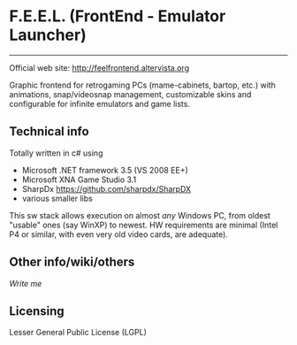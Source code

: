 # F.E.E.L. (FrontEnd - Emulator Launcher)

---------------------------------------------------------------------------------------
Official web site: http://feelfrontend.altervista.org

Graphic frontend for retrogaming PCs (mame-cabinets, bartop, etc.) with animations, snap/videosnap management, customizable skins and configurable for infinite emulators and game lists.

Technical info
---------------------------------------------------------------------------------------
Totally written in c# using
- Microsoft .NET framework 3.5 (VS 2008 EE+)
- Microsoft XNA Game Studio 3.1
- SharpDx https://github.com/sharpdx/SharpDX
- various smaller libs

This sw stack allows execution on almost *any* Windows PC, from oldest "usable" ones (say WinXP) to newest.
HW requirements are minimal (Intel P4 or similar, with even very old video cards, are adequate).

Other info/wiki/others
---------------------------------------------------------------------------------------
*Write me*

Licensing
---------------------------------------------------------------------------------------
Lesser General Public License (LGPL)